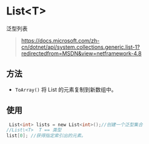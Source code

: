 # List\<T>

泛型列表

> https://docs.microsoft.com/zh-cn/dotnet/api/system.collections.generic.list-1?redirectedfrom=MSDN&view=netframework-4.8

## 方法

- `ToArray()` 将 List 的元素复制到新数组中。

## 使用

```c
 List<int> lists = new List<int>();//创建一个泛型集合
//List\<T>  T == 类型
list[0]; //获得指定索引出的元素。
```

